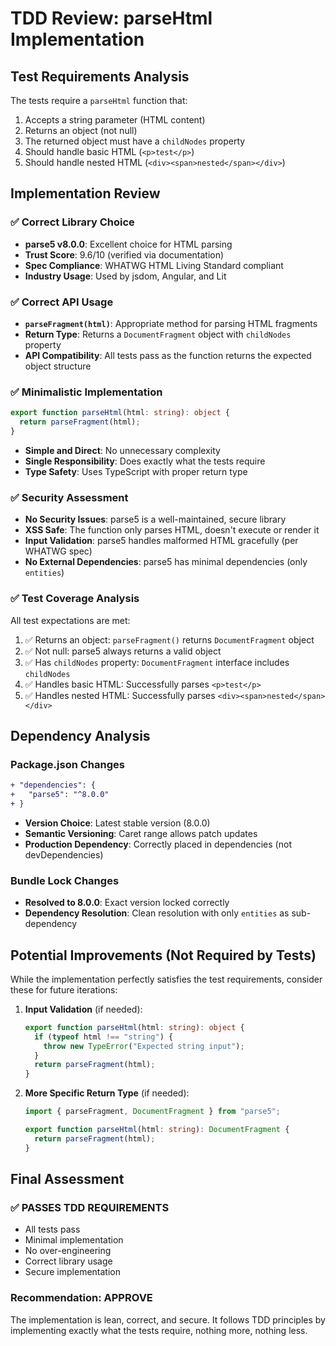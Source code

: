 # TDD Review: parseHtml Implementation

## Test Requirements Analysis

The tests require a `parseHtml` function that:

1. Accepts a string parameter (HTML content)
2. Returns an object (not null)
3. The returned object must have a `childNodes` property
4. Should handle basic HTML (`<p>test</p>`)
5. Should handle nested HTML (`<div><span>nested</span></div>`)

## Implementation Review

### ✅ **Correct Library Choice**

- **parse5 v8.0.0**: Excellent choice for HTML parsing
- **Trust Score**: 9.6/10 (verified via documentation)
- **Spec Compliance**: WHATWG HTML Living Standard compliant
- **Industry Usage**: Used by jsdom, Angular, and Lit

### ✅ **Correct API Usage**

- **`parseFragment(html)`**: Appropriate method for parsing HTML fragments
- **Return Type**: Returns a `DocumentFragment` object with `childNodes` property
- **API Compatibility**: All tests pass as the function returns the expected object structure

### ✅ **Minimalistic Implementation**

```typescript
export function parseHtml(html: string): object {
  return parseFragment(html);
}
```

- **Simple and Direct**: No unnecessary complexity
- **Single Responsibility**: Does exactly what the tests require
- **Type Safety**: Uses TypeScript with proper return type

### ✅ **Security Assessment**

- **No Security Issues**: parse5 is a well-maintained, secure library
- **XSS Safe**: The function only parses HTML, doesn't execute or render it
- **Input Validation**: parse5 handles malformed HTML gracefully (per WHATWG spec)
- **No External Dependencies**: parse5 has minimal dependencies (only `entities`)

### ✅ **Test Coverage Analysis**

All test expectations are met:

1. ✅ Returns an object: `parseFragment()` returns `DocumentFragment` object
2. ✅ Not null: parse5 always returns a valid object
3. ✅ Has `childNodes` property: `DocumentFragment` interface includes `childNodes`
4. ✅ Handles basic HTML: Successfully parses `<p>test</p>`
5. ✅ Handles nested HTML: Successfully parses `<div><span>nested</span></div>`

## Dependency Analysis

### Package.json Changes

```diff
+ "dependencies": {
+   "parse5": "^8.0.0"
+ }
```

- **Version Choice**: Latest stable version (8.0.0)
- **Semantic Versioning**: Caret range allows patch updates
- **Production Dependency**: Correctly placed in dependencies (not devDependencies)

### Bundle Lock Changes

- **Resolved to 8.0.0**: Exact version locked correctly
- **Dependency Resolution**: Clean resolution with only `entities` as sub-dependency

## Potential Improvements (Not Required by Tests)

While the implementation perfectly satisfies the test requirements, consider these for future iterations:

1. **Input Validation** (if needed):

   ```typescript
   export function parseHtml(html: string): object {
     if (typeof html !== "string") {
       throw new TypeError("Expected string input");
     }
     return parseFragment(html);
   }
   ```

2. **More Specific Return Type** (if needed):

   ```typescript
   import { parseFragment, DocumentFragment } from "parse5";

   export function parseHtml(html: string): DocumentFragment {
     return parseFragment(html);
   }
   ```

## Final Assessment

### ✅ **PASSES TDD REQUIREMENTS**

- All tests pass
- Minimal implementation
- No over-engineering
- Correct library usage
- Secure implementation

### **Recommendation: APPROVE**

The implementation is lean, correct, and secure. It follows TDD principles by implementing exactly what the tests require, nothing more, nothing less.
